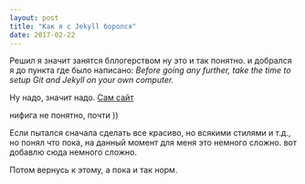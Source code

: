 ```yaml
---
layout: post
title: "Как я с Jekyll боролся"
date: 2017-02-22
---
```


Решил я значит занятся бллогерством ну это и так понятно.
и добрался я до пункта где было написано: *Before going any further, take the time to setup Git and Jekyll on your own computer.*

Ну надо, значит надо.
[Сам сайт ](http://jekyllrb.com/docs/installation/)

нифига не понятно, почти ))

Если пытался сначала сделать все красиво, но всякими стилями и т.д., но понял что
пока, на данный момент для меня это немного сложно. вот добавлю сюда немного сложно.

Потом вернусь к этому, а пока и так норм.

